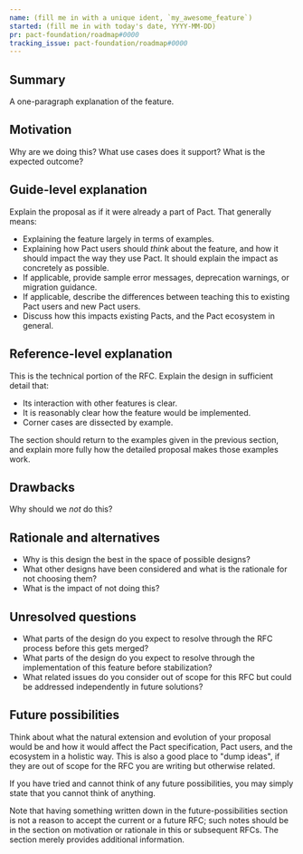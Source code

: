 ```yaml
---
name: (fill me in with a unique ident, `my_awesome_feature`)
started: (fill me in with today's date, YYYY-MM-DD)
pr: pact-foundation/roadmap#0000
tracking_issue: pact-foundation/roadmap#0000
---
```

<!--
The following is a template to help you write your RFC. You don't have to strictly follow this template, but it should help you to consider the various aspects of your proposal. If you have any questions, feel free to ask in the PR or in the Pact Slack community.
-->
## Summary

A one-paragraph explanation of the feature.

## Motivation

Why are we doing this? What use cases does it support? What is the expected outcome?

## Guide-level explanation

Explain the proposal as if it were already a part of Pact. That generally means:

- Explaining the feature largely in terms of examples.
- Explaining how Pact users should *think* about the feature, and how it should impact the way they use Pact. It should explain the impact as concretely as possible.
- If applicable, provide sample error messages, deprecation warnings, or migration guidance.
- If applicable, describe the differences between teaching this to existing Pact users and new Pact users.
- Discuss how this impacts existing Pacts, and the Pact ecosystem in general.

## Reference-level explanation

This is the technical portion of the RFC. Explain the design in sufficient detail that:

- Its interaction with other features is clear.
- It is reasonably clear how the feature would be implemented.
- Corner cases are dissected by example.

The section should return to the examples given in the previous section, and explain more fully how the detailed proposal makes those examples work.

## Drawbacks

Why should we *not* do this?

## Rationale and alternatives

- Why is this design the best in the space of possible designs?
- What other designs have been considered and what is the rationale for not choosing them?
- What is the impact of not doing this?

## Unresolved questions

- What parts of the design do you expect to resolve through the RFC process before this gets merged?
- What parts of the design do you expect to resolve through the implementation of this feature before stabilization?
- What related issues do you consider out of scope for this RFC but could be addressed independently in future solutions?

## Future possibilities

Think about what the natural extension and evolution of your proposal would be and how it would affect the Pact specification, Pact users, and the ecosystem in a holistic way. This is also a good place to "dump ideas", if they are out of scope for the RFC you are writing but otherwise related.

If you have tried and cannot think of any future possibilities, you may simply state that you cannot think of anything.

Note that having something written down in the future-possibilities section is not a reason to accept the current or a future RFC; such notes should be in the section on motivation or rationale in this or subsequent RFCs.  The section merely provides additional information.
